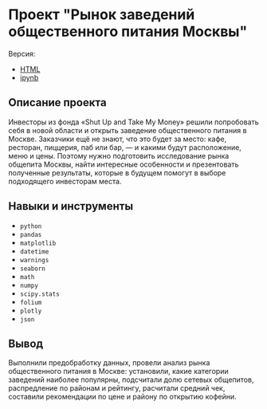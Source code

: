 # Проект "Рынок заведений общественного питания Москвы"

Версия:
- [HTML](#)
- [ipynb](#)


## Описание проекта

Инвесторы из фонда «Shut Up and Take My Money» решили попробовать себя в новой области и открыть заведение общественного питания в Москве. Заказчики ещё не знают, что это будет за место: кафе, ресторан, пиццерия, паб или бар, — и какими будут расположение, меню и цены. Поэтому нужно подготовить исследование рынка общепита Москвы, найти интересные особенности и презентовать полученные результаты, которые в будущем помогут в выборе подходящего инвесторам места.

## Навыки и инструменты

- `python`
- `pandas`
- `matplotlib`
- `datetime`
- `warnings`
- `seaborn`
- `math`  
- `numpy`
- `scipy.stats`
- `folium`
- `plotly`
- `json`

## Вывод

Выполнили предобработку данных, провели анализ рынка общественного питания в Москве: установили, какие категории заведений наиболее популярны, подсчитали долю сетевых общепитов, распредление по районам и рейтингу, расчитали средний чек, составили рекомендации по цене и району по открытию кофейни.